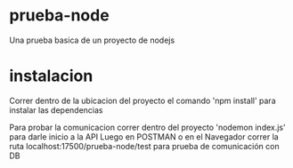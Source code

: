 # prueba-node
Una prueba basica de un proyecto de nodejs

# instalacion
Correr dentro de la ubicacion del proyecto el comando 'npm install' para instalar las dependencias

Para probar la comunicacion correr dentro del proyecto 'nodemon index.js' para darle inicio a la API
Luego en POSTMAN o en el Navegador correr la ruta localhost:17500/prueba-node/test para prueba de comunicación con DB